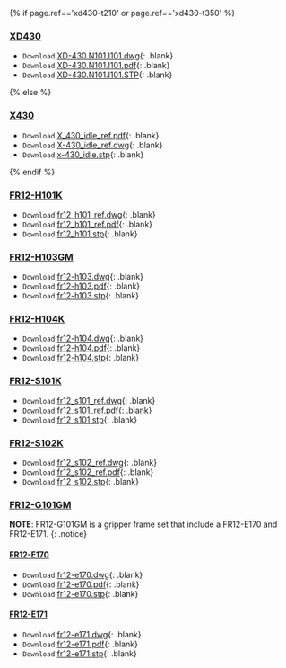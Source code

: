 {% if page.ref=='xd430-t210' or page.ref=='xd430-t350' %}

### [XD430](#xd430)
- `Download` [XD-430.N101.I101.dwg]{: .blank}
- `Download` [XD-430.N101.I101.pdf]{: .blank}
- `Download` [XD-430.N101.I101.STP]{: .blank}

{% else %}

### [X430](#x430)
- `Download` [X_430_idle_ref.pdf]{: .blank}
- `Download` [X-430_idle_ref.dwg]{: .blank}
- `Download` [x-430_idle.stp]{: .blank}

{% endif %}

### [FR12-H101K](#fr12-h101k)
- `Download` [fr12_h101_ref.dwg]{: .blank} 
- `Download` [fr12_h101_ref.pdf]{: .blank} 
- `Download` [fr12_h101.stp]{: .blank} 

### [FR12-H103GM](#fr12-h103gm)
- `Download` [fr12-h103.dwg]{: .blank} 
- `Download` [fr12-h103.pdf]{: .blank} 
- `Download` [fr12-h103.stp]{: .blank} 

### [FR12-H104K](#fr12-h104k)
- `Download` [fr12-h104.dwg]{: .blank} 
- `Download` [fr12-h104.pdf]{: .blank} 
- `Download` [fr12-h104.stp]{: .blank} 

### [FR12-S101K](#fr12-s101k)
- `Download` [fr12_s101_ref.dwg]{: .blank} 
- `Download` [fr12_s101_ref.pdf]{: .blank} 
- `Download` [fr12_s101.stp]{: .blank}

### [FR12-S102K](#fr12-s102k)
- `Download` [fr12_s102_ref.dwg]{: .blank} 
- `Download` [fr12_s102_ref.pdf]{: .blank} 
- `Download` [fr12_s102.stp]{: .blank} 

### [FR12-G101GM](#fr12-g101gm)

**NOTE**: FR12-G101GM is a gripper frame set that include a FR12-E170 and FR12-E171.
{: .notice}

#### [FR12-E170](#fr12-e170)
- `Download` [fr12-e170.dwg]{: .blank} 
- `Download` [fr12-e170.pdf]{: .blank} 
- `Download` [fr12-e170.stp]{: .blank} 

#### [FR12-E171](#fr12-e171)
- `Download` [fr12-e171.dwg]{: .blank}
- `Download` [fr12-e171.pdf]{: .blank}
- `Download` [fr12-e171.stp]{: .blank}

<!-- XD 430 Only -->

[XD-430.N101.I101.pdf]: https://www.robotis.com/service/download.php?no=2080
[XD-430.N101.I101.dwg]: https://www.robotis.com/service/download.php?no=2079
[XD-430.N101.I101.STP]: https://www.robotis.com/service/download.php?no=2081

<!-- XM/XH 430 Only -->

[X_430_idle_ref.pdf]: http://www.robotis.com/service/download.php?no=157
[X-430_idle_ref.dwg]: http://www.robotis.com/service/download.php?no=156
[x-430_idle.stp]: http://www.robotis.com/service/download.php?no=158

[fr12_h101_ref.dwg]: https://www.robotis.com/service/download.php?no=311
[fr12_h101_ref.pdf]: https://www.robotis.com/service/download.php?no=312
[fr12_h101.stp]: https://www.robotis.com/service/download.php?no=313

[fr12-h103.dwg]: https://www.robotis.com/service/download.php?no=643
[fr12-h103.pdf]: https://www.robotis.com/service/download.php?no=644
[fr12-h103.stp]: https://www.robotis.com/service/download.php?no=645

[fr12-h104.dwg]: https://www.robotis.com/service/download.php?no=646 
[fr12-h104.pdf]: https://www.robotis.com/service/download.php?no=647
[fr12-h104.stp]: https://www.robotis.com/service/download.php?no=648

[fr12_s101_ref.dwg]: https://www.robotis.com/service/download.php?no=314
[fr12_s101_ref.pdf]: https://www.robotis.com/service/download.php?no=315
[fr12_s101.stp]: https://www.robotis.com/service/download.php?no=316

[fr12_s102_ref.dwg]: https://www.robotis.com/service/download.php?no=317
[fr12_s102_ref.pdf]: https://www.robotis.com/service/download.php?no=318
[fr12_s102.stp]: https://www.robotis.com/service/download.php?no=319

[fr12-e170.dwg]: https://www.robotis.com/service/download.php?no=637
[fr12-e170.pdf]: https://www.robotis.com/service/download.php?no=638
[fr12-e170.stp]: https://www.robotis.com/service/download.php?no=639

[fr12-e171.dwg]: https://www.robotis.com/service/download.php?no=640
[fr12-e171.pdf]: https://www.robotis.com/service/download.php?no=641
[fr12-e171.stp]: https://www.robotis.com/service/download.php?no=642
